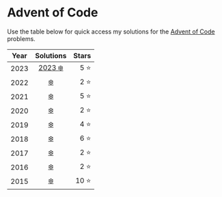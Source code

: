 # Advent of Code

Use the table below for quick access my solutions for the [Advent of Code](https://adventofcode.com/) problems.

| Year |            Solutions             |     Stars |
|------|:--------------------------------:|----------:|
| 2023 | [2023 :snowflake:](src/year2023) |  5 :star: |
| 2022 |   [:snowflake:](src/year2022)    |  2 :star: |
| 2021 |   [:snowflake:](src/year2021)    |  5 :star: |
| 2020 |   [:snowflake:](src/year2020)    |  2 :star: |
| 2019 |   [:snowflake:](src/year2019)    |  4 :star: |
| 2018 |   [:snowflake:](src/year2018)    |  6 :star: |
| 2017 |   [:snowflake:](src/year2017)    |  2 :star: |
| 2016 |   [:snowflake:](src/year2016)    |  2 :star: |
| 2015 |   [:snowflake:](src/year2015)    | 10 :star: |